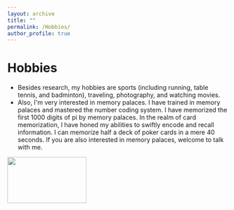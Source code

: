 ```yaml
---
layout: archive
title: ""
permalink: /Hobbies/
author_profile: true
---
```




Hobbies
===
* Besides research, my hobbies are sports (including running, table tennis, and badminton), traveling, photography, and watching movies.
* Also, I'm very interested in memory palaces. I have trained in memory palaces and mastered the number coding system. I have memorized the first 1000 digits of pi by memory palaces.  In the realm of card memorization, I have honed my abilities to swiftly encode and recall information. I can memorize half a deck of poker cards in a mere 40 seconds. If you are also interested in memory palaces, welcome to talk with me.

<img src="![83cd53d5a66a0bfae17ba5c40c8955e](https://github.com/yang-zheming/yang-zheming.github.io/assets/35208852/f189b3d5-6612-4565-bd45-614b8599b72a)" width="180" height="105">





